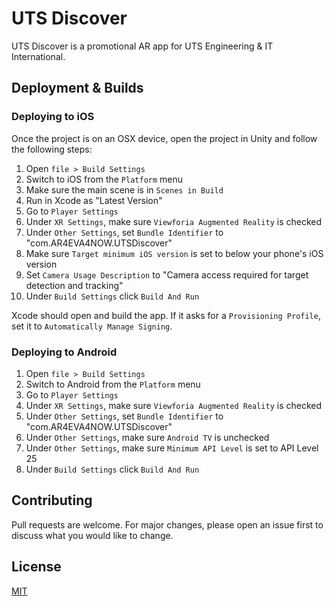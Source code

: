 # UTS Discover
UTS Discover is a promotional AR app for UTS Engineering & IT International.

## Deployment & Builds

### Deploying to iOS

Once the project is on an OSX device, open the project in Unity and follow the following steps:

1) Open `file > Build Settings`
2) Switch to iOS from the `Platform` menu
3) Make sure the main scene is in `Scenes in Build`
4) Run in Xcode as "Latest Version"
5) Go to `Player Settings`
6) Under `XR Settings`, make sure `Viewforia Augmented Reality` is checked
7) Under `Other Settings`, set `Bundle Identifier` to "com.AR4EVA4NOW.UTSDiscover"
8) Make sure `Target minimum iOS version` is set to below your phone's iOS version
9) Set `Camera Usage Description` to "Camera access required for target detection and tracking"
10) Under `Build Settings` click `Build And Run`

Xcode should open and build the app. If it asks for a `Provisioning Profile`, set it to `Automatically Manage Signing`.

### Deploying to Android
1) Open `file > Build Settings`
2) Switch to Android from the `Platform` menu
3) Go to `Player Settings`
4) Under `XR Settings`, make sure `Viewforia Augmented Reality` is checked
5) Under `Other Settings`, set `Bundle Identifier` to "com.AR4EVA4NOW.UTSDiscover"
6) Under `Other Settings`, make sure `Android TV` is unchecked 
7) Under `Other Settings`, make sure `Minimum API Level` is set to API Level 25 
8) Under `Build Settings` click `Build And Run`


## Contributing
Pull requests are welcome. For major changes, please open an issue first to discuss what you would like to change.

## License
[MIT](https://choosealicense.com/licenses/mit/)
